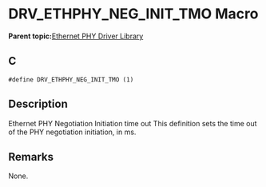 # DRV\_ETHPHY\_NEG\_INIT\_TMO Macro

**Parent topic:**[Ethernet PHY Driver Library](GUID-F4DF749A-0F8C-4482-8661-C005A0BE0CF4.md)

## C

```
#define DRV_ETHPHY_NEG_INIT_TMO (1) 
```

## Description

Ethernet PHY Negotiation Initiation time out This definition sets the time out of the PHY negotiation initiation, in ms.

## Remarks

None.

